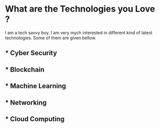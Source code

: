 # What are the Technologies you Love ?
I am a tech savvy boy. I am very mych interested in different kind of latest technologies. Some of them are given bellow.

## * Cyber Security
## * Blockchain
## * Machine Learning 
## * Networking
## * Cloud Computing
